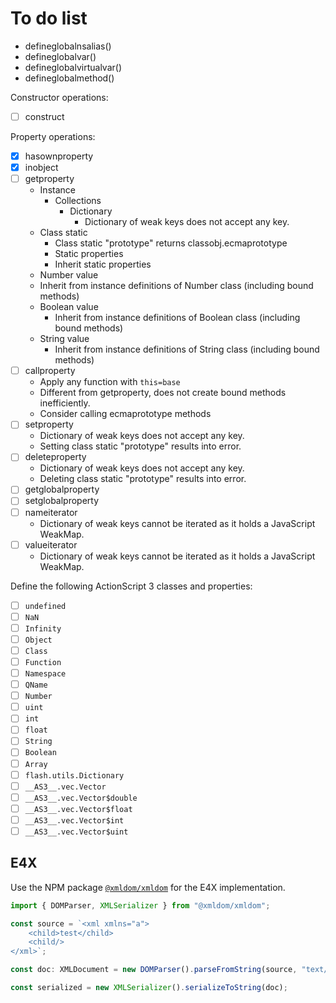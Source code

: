 # To do list

- defineglobalnsalias()
- defineglobalvar()
- defineglobalvirtualvar()
- defineglobalmethod()

Constructor operations:

- [ ] construct

Property operations:

- [x] hasownproperty
- [x] inobject
- [ ] getproperty
  - Instance
    - Collections
      - Dictionary
        - Dictionary of weak keys does not accept any key.
  - Class static
    - Class static "prototype" returns classobj.ecmaprototype
    - Static properties
    - Inherit static properties
  - Number value
   - Inherit from instance definitions of Number class (including bound methods)
  - Boolean value
    - Inherit from instance definitions of Boolean class (including bound methods)
  - String value
    - Inherit from instance definitions of String class (including bound methods)
- [ ] callproperty
  - Apply any function with `this=base`
  - Different from getproperty, does not create bound methods inefficiently.
  - Consider calling ecmaprototype methods
- [ ] setproperty
  - Dictionary of weak keys does not accept any key.
  - Setting class static "prototype" results into error.
- [ ] deleteproperty
  - Dictionary of weak keys does not accept any key.
  - Deleting class static "prototype" results into error.
- [ ] getglobalproperty
- [ ] setglobalproperty
- [ ] nameiterator
  - Dictionary of weak keys cannot be iterated as it holds a JavaScript WeakMap.
- [ ] valueiterator
  - Dictionary of weak keys cannot be iterated as it holds a JavaScript WeakMap.

Define the following ActionScript 3 classes and properties:

- [ ] `undefined`
- [ ] `NaN`
- [ ] `Infinity`
- [ ] `Object`
- [ ] `Class`
- [ ] `Function`
- [ ] `Namespace`
- [ ] `QName`
- [ ] `Number`
- [ ] `uint`
- [ ] `int`
- [ ] `float`
- [ ] `String`
- [ ] `Boolean`
- [ ] `Array`
- [ ] `flash.utils.Dictionary`
- [ ] `__AS3__.vec.Vector`
- [ ] `__AS3__.vec.Vector$double`
- [ ] `__AS3__.vec.Vector$float`
- [ ] `__AS3__.vec.Vector$int`
- [ ] `__AS3__.vec.Vector$uint`

## E4X

Use the NPM package [`@xmldom/xmldom`](https://www.npmjs.com/package/@xmldom/xmldom) for the E4X implementation.

```ts
import { DOMParser, XMLSerializer } from "@xmldom/xmldom";

const source = `<xml xmlns="a">
	<child>test</child>
	<child/>
</xml>`;

const doc: XMLDocument = new DOMParser().parseFromString(source, "text/xml");

const serialized = new XMLSerializer().serializeToString(doc);
```